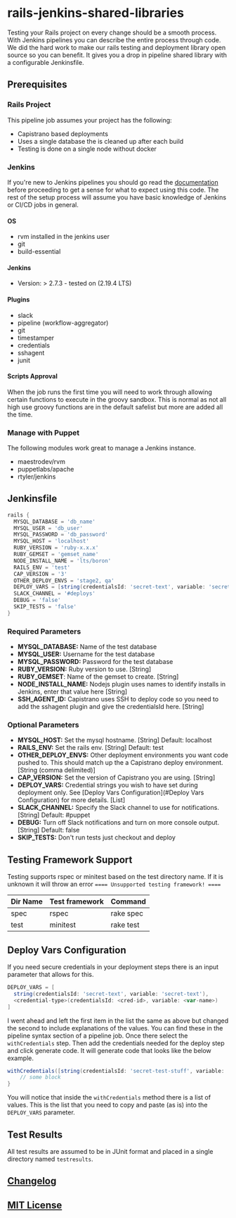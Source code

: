 # rails-jenkins-shared-libraries

Testing your Rails project on every change should be a smooth process. With Jenkins pipelines you can describe the entire process through code. We did the hard work to make our rails testing and deployment library open source so you can benefit. It gives you a drop in pipeline shared library with a configurable Jenkinsfile.

## Prerequisites

### Rails Project

This pipeline job assumes your project has the following:
- Capistrano based deployments
- Uses a single database the is cleaned up after each build
- Testing is done on a single node without docker

### Jenkins

If you're new to Jenkins pipelines you should go read the [documentation](https://jenkins.io/doc/book/pipeline/) before proceeding to get a sense for what to expect using this code. The rest of the setup process will assume you have basic knowledge of Jenkins or CI/CD jobs in general.

#### OS
  - rvm installed in the jenkins user
  - git
  - build-essential

#### Jenkins
  - Version: > 2.7.3 - tested on (2.19.4 LTS)
  
#### Plugins
  - slack
  - pipeline (workflow-aggregator)
  - git
  - timestamper
  - credentials
  - sshagent
  - junit

#### Scripts Approval
When the job runs the first time you will need to work through allowing certain functions to execute in the groovy sandbox. This is normal as not all high use groovy functions are in the default safelist but more are added all the time.

### Manage with Puppet
The following modules work great to manage a Jenkins instance.

- maestrodev/rvm
- puppetlabs/apache
- rtyler/jenkins

## Jenkinsfile

``` groovy
rails {
  MYSQL_DATABASE = 'db_name'
  MYSQL_USER = 'db_user'
  MYSQL_PASSWORD = 'db_password'
  MYSQL_HOST = 'localhost'
  RUBY_VERSION = 'ruby-x.x.x'
  RUBY_GEMSET = 'gemset_name'
  NODE_INSTALL_NAME = 'lts/boron'
  RAILS_ENV = 'test'
  CAP_VERSION = '3'
  OTHER_DEPLOY_ENVS = 'stage2, qa'
  DEPLOY_VARS = [string(credentialsId: 'secret-text', variable: 'secret-text'), usernameColonPassword(credentialsId: 'git_access', variable: 'git-login-creds')]
  SLACK_CHANNEL = '#deploys'
  DEBUG = 'false'
  SKIP_TESTS = 'false'
}
```

### Required Parameters

- **MYSQL_DATABASE:** Name of the test database
- **MYSQL_USER:** Username for the test database
- **MYSQL_PASSWORD:** Password for the test database
- **RUBY_VERSION:** Ruby version to use. [String]
- **RUBY_GEMSET**: Name of the gemset to create. [String]
- **NODE_INSTALL_NAME:** Nodejs plugin uses names to identify installs in Jenkins, enter that value here [String]
- **SSH_AGENT_ID:** Capistrano uses SSH to deploy code so you need to add the sshagent plugin and give the credentialsId here. [String]

### Optional Parameters

- **MYSQL_HOST:** Set the mysql hostname. [String] Default: localhost
- **RAILS_ENV:** Set the rails env. [String] Default: test
- **OTHER_DEPLOY_ENVS:** Other deployment environments you want code pushed to. This should match up the a Capistrano deploy environment. [String (comma delimited)]
- **CAP_VERSION:** Set the version of Capistrano you are using. [String]
- **DEPLOY_VARS:** Credential strings you wish to have set during deployment only. See [Deploy Vars Configuration](#Deploy Vars Configuration) for more details. [List]
- **SLACK_CHANNEL:** Specify the Slack channel to use for notifications. [String] Default: #puppet
- **DEBUG:** Turn off Slack notifications and turn on more console output. [String] Default: false
- **SKIP_TESTS:** Don't run tests just checkout and deploy

## Testing Framework Support

Testing supports rspec or minitest based on the test directory name. If it is unknown it will throw an error `==== Unsupported testing framework! ====`

|Dir Name | Test framework | Command |
----------|----------------|---------|
|spec     |rspec           |rake spec|
|test     |minitest        |rake test|

## Deploy Vars Configuration

If you need secure credentials in your deployment steps there is an input parameter that allows for this. 

```groovy
DEPLOY_VARS = [
  string(credentialsId: 'secret-text', variable: 'secret-text'),
  <credential-type>(credentialsId: <cred-id>, variable: <var-name>)
]
```
I went ahead and left the first item in the list the same as above but changed the second to include explanations of the values. You can find these in the pipeline syntax section of a pipeline job. Once there select the `withCredentials` step. Then add the credentials needed for the deploy step and click generate code. It will generate code that looks like the below example.

```groovy
withCredentials([string(credentialsId: 'secret-test-stuff', variable: 'testing'), usernameColonPassword(credentialsId: 'git_basic_access', variable: 'login-creds')]) {
    // some block
}
```

You will notice that inside the `withCredentials` method there is a list of values. This is the list that you need to copy and paste (as is) into the `DEPLOY_VARS` parameter. 


## Test Results
All test results are assumed to be in JUnit format and placed in a single directory named `testresults`.

## [Changelog](CHANGELOG.md)

## [MIT License](LICENSE)

